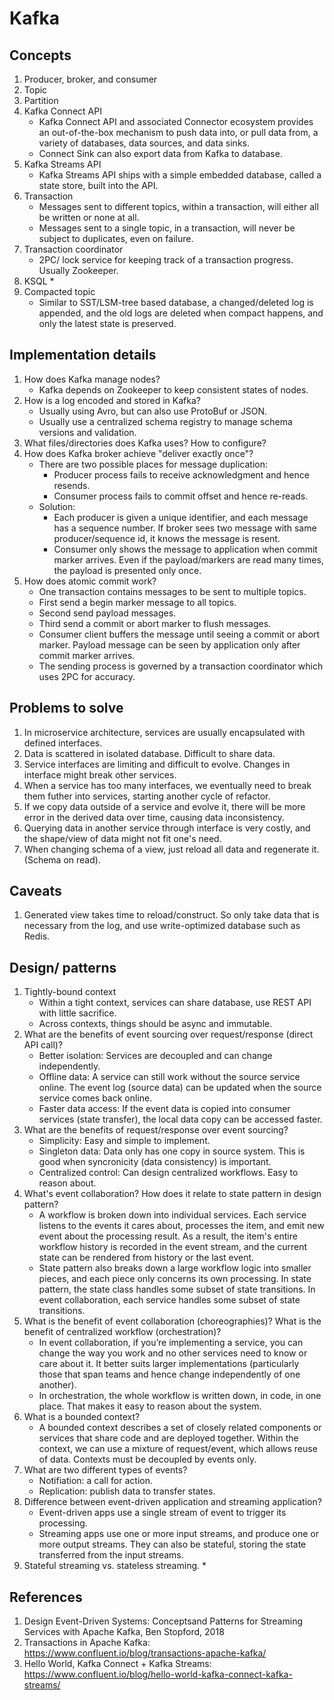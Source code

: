 # Kafka

## Concepts
1. Producer, broker, and consumer
1. Topic
1. Partition
1. Kafka Connect API 
    * Kafka Connect API and associated Connector ecosystem provides an out-of-the-box mechanism to push data into, or pull data from, a variety of databases, data sources, and data sinks.
    * Connect Sink can also export data from Kafka to database.
1. Kafka Streams API
    * Kafka Streams API ships with a simple embedded database, called a state store, built into the API.
1. Transaction
    * Messages sent to different topics, within a transaction, will either all be written or none at all.
    * Messages sent to a single topic, in a transaction, will never be subject to duplicates, even on failure.
1. Transaction coordinator
    * 2PC/ lock service for keeping track of a transaction progress. Usually Zookeeper.
1. KSQL
    * 
1. Compacted topic
    * Similar to SST/LSM-tree based database, a changed/deleted log is appended, and the old logs are deleted when compact happens, and only the latest state is preserved.

## Implementation details
1. How does Kafka manage nodes?
    * Kafka depends on Zookeeper to keep consistent states of nodes.
1. How is a log encoded and stored in Kafka?
    * Usually using Avro, but can also use ProtoBuf or JSON.
    * Usually use a centralized schema registry to manage schema versions and validation.
1. What files/directories does Kafka uses? How to configure?
1. How does Kafka broker achieve "deliver exactly once"?
    * There are two possible places for message duplication: 
        * Producer process fails to receive acknowledgment and hence resends.
        * Consumer process fails to commit offset and hence re-reads.
    * Solution:
        * Each producer is given a unique identifier, and each message has a sequence number. If broker sees two message with same producer/sequence id, it knows the message is resent.
        * Consumer only shows the message to application when commit marker arrives. Even if the payload/markers are read many times, the payload is presented only once.
1. How does atomic commit work?
    * One transaction contains messages to be sent to multiple topics.
    * First send a begin marker message to all topics.
    * Second send payload messages.
    * Third send a commit or abort marker to flush messages.
    * Consumer client buffers the message until seeing a commit or abort marker. Payload message can be seen by application only after commit marker arrives.
    * The sending process is governed by a transaction coordinator which uses 2PC for accuracy.

## Problems to solve
1. In microservice architecture, services are usually encapsulated with defined interfaces.
1. Data is scattered in isolated database. Difficult to share data.
1. Service interfaces are limiting and difficult to evolve. Changes in interface might break other services.
1. When a service has too many interfaces, we eventually need to break them futher into services, starting another cycle of refactor.
1. If we copy data outside of a service and evolve it, there will be more error in the derived data over time, causing data inconsistency.
1. Querying data in another service through interface is very costly, and the shape/view of data might not fit one's need.
1. When changing schema of a view, just reload all data and regenerate it. (Schema on read).

## Caveats
1. Generated view takes time to reload/construct. So only take data that is necessary from the log, and use write-optimized database such as Redis.

## Design/ patterns
1. Tightly-bound context
    * Within a tight context, services can share database, use REST API with little sacrifice.
    * Across contexts, things should be async and immutable.
1. What are the benefits of event sourcing over request/response (direct API call)?
    * Better isolation: Services are decoupled and can change independently.
    * Offline data: A service can still work without the source service online. The event log (source data) can be updated when the source service comes back online.
    * Faster data access: If the event data is copied into consumer services (state transfer), the local data copy can be accessed faster.
1. What are the benefits of request/response over event sourcing?
    * Simplicity: Easy and simple to implement. 
    * Singleton data: Data only has one copy in source system. This is good when syncronicity (data consistency) is important.
    * Centralized control: Can design centralized workflows. Easy to reason about.
1. What's event collaboration? How does it relate to state pattern in design pattern?
    * A workflow is broken down into individual services. Each service listens to the events it cares about, processes the item, and emit new event about the processing result. As a result, the item's entire workflow history is recorded in the event stream, and the current state can be rendered from history or the last event.
    * State pattern also breaks down a large workflow logic into smaller pieces, and each piece only concerns its own processing. In state pattern, the state class handles some subset of state transitions. In event collaboration, each service handles some subset of state transitions.
1. What is the benefit of event collaboration (choreographies)? What is the benefit of centralized workflow (orchestration)?
    * In event collaboration, if you’re implementing a service, you can change the way you work and no other services need to know or care about it. It better suits larger implementations (particularly those that span teams and hence change independently of one another).
    * In orchestration, the whole workflow is written down, in code, in one place. That makes it easy to reason about the system. 
1. What is a bounded context?
    * A bounded context describes a set of closely related components or services that share code and are deployed together. Within the context, we can use a mixture of request/event, which allows reuse of data. Contexts must be decoupled by events only.
1. What are two different types of events?
    * Notifiation: a call for action.
    * Replication: publish data to transfer states.
1. Difference between event-driven application and streaming application?
    * Event-driven apps use a single stream of event to trigger its processing.
    * Streaming apps use one or more input streams, and produce one or more output streams. They can also be stateful, storing the state transferred from the input streams.
1. Stateful streaming vs. stateless streaming.
    * 

## References
1. Design Event-Driven Systems: Conceptsand Patterns for Streaming Services with Apache Kafka, Ben Stopford, 2018
1. Transactions in Apache Kafka: https://www.confluent.io/blog/transactions-apache-kafka/
1. Hello World, Kafka Connect + Kafka Streams: https://www.confluent.io/blog/hello-world-kafka-connect-kafka-streams/
